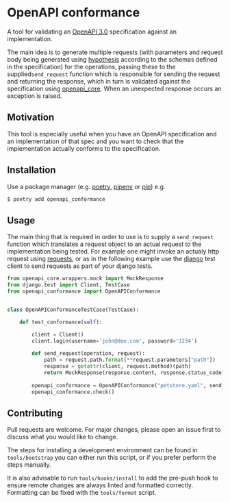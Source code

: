 # OpenAPI conformance

A tool for validating an [OpenAPI 3.0](https://swagger.io/docs/specification/about/) specification 
against an implementation.

The main idea is to generate multiple requests (with parameters and request body being generated using [hypothesis](https://hypothesis.works) according to the schemas defined in the specification) for the operations, passing these to the supplied``send_request`` function which is responsible for sending the request and returning the response, which in turn is validated against the specification using [openapi_core](https://github.com/p1c2u/openapi-core). When an unexpected response occurs an exception is raised.

## Motivation

This tool is especially useful when you have an OpenAPI specification and an implementation of that spec and you want to check that the implementation actually conforms to the specification.

## Installation

Use a package manager (e.g. [poetry](https://poetry.eustace.io/docs/), [pipenv](https://pipenv.readthedocs.io/en/latest/) or [pip](https://pip.pypa.io/en/stable/)) e.g.
```bash
$ poetry add openapi_conformance
```

## Usage

The main thing that is required in order to use is to supply a ``send_request`` function which translates a request object to an actual request to the implementation being tested. For example one might invoke an actualy http request using [requests](http://docs.python-requests.org/en/master/), or as in the following example use the [django](https://www.djangoproject.com/) test client to send requests as part of your django tests.

```python
from openapi_core.wrappers.mock import MockResponse
from django.test import Client, TestCase
from openapi_conformance import OpenAPIConformance


class OpenAPIConformanceTestCase(TestCase):

    def test_conformance(self):

        client = Client()
        client.login(username='john@doe.com', password='1234')
        
        def send_request(operation, request):
            path = request.path.format(**request.parameters["path"])
            response = getattr(client, request.method)(path)
            return MockResponse(response.content, response.status_code)
        
        openapi_conformance = OpenAPIConformance("petstore.yaml", send_request)
        openapi_conformance.check()
```

## Contributing

Pull requests are welcome. For major changes, please open an issue first to discuss what you would like to change.

The steps for installing a development environment can be found in ``tools/bootstrap`` you can either run this script, or if you prefer perform the steps manually.

It is also advisable to run ``tools/hooks/install`` to add the pre-push hook to ensure remote changes are always linted and formatted correctly. Formatting can be fixed with the ``tools/format`` script.
